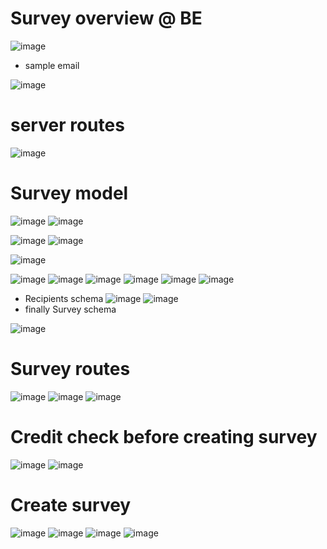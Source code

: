 # Survey overview @ BE
![image](https://user-images.githubusercontent.com/75510135/129676797-b3c9c3aa-cc09-4b55-b743-76de2736d300.png)
- sample email

![image](https://user-images.githubusercontent.com/75510135/129677332-1891f7fc-3456-484a-a9e2-aedc99c89b01.png)
# server routes
![image](https://user-images.githubusercontent.com/75510135/129677711-f448f122-6045-480a-b4b5-d81fadb7eaa4.png)

# Survey model
![image](https://user-images.githubusercontent.com/75510135/129680164-55abd046-0c75-4883-96d7-7a1488440c5f.png)
![image](https://user-images.githubusercontent.com/75510135/129681369-2e8c57c8-7565-4b90-868a-82a4626202ee.png)

![image](https://user-images.githubusercontent.com/75510135/129681503-75c5340f-bae6-46b2-b44d-bce6c3bbe4ab.png)
![image](https://user-images.githubusercontent.com/75510135/129681635-77695108-363f-4e71-af61-a9392eedda89.png)

![image](https://user-images.githubusercontent.com/75510135/129682010-f480c63d-7a1f-4d8f-b2bc-8109b8a61a46.png)

![image](https://user-images.githubusercontent.com/75510135/129682446-42081392-7b56-452f-86b8-becc4e9084a3.png)
![image](https://user-images.githubusercontent.com/75510135/129700446-a27356e7-8927-4764-85a7-fd2b2ef64955.png)
![image](https://user-images.githubusercontent.com/75510135/129700748-be6a4b4e-e718-4e11-b760-a0205c6c2eef.png)
![image](https://user-images.githubusercontent.com/75510135/129700873-2d709fbd-6f64-432f-8c60-5519396a793d.png)
![image](https://user-images.githubusercontent.com/75510135/129702865-5a61410f-db81-4d92-b03a-62fa5e9e48d4.png)
![image](https://user-images.githubusercontent.com/75510135/129702901-30bfb232-e701-4fcd-8d29-8774f920286a.png)
- Recipients schema
![image](https://user-images.githubusercontent.com/75510135/129705426-e030a6b0-4245-42c1-96d7-3c7812459a62.png)
![image](https://user-images.githubusercontent.com/75510135/129705583-3408cc40-382d-468b-abb8-968eecfdc178.png)
- finally Survey schema

![image](https://user-images.githubusercontent.com/75510135/129706950-d1fd2beb-e29c-4ea5-9e09-25e2f9f24728.png)

# Survey routes
![image](https://user-images.githubusercontent.com/75510135/129708524-291d4e39-f8ff-482b-a38a-44185d2baaf6.png)
![image](https://user-images.githubusercontent.com/75510135/129710069-0f15909d-d9f0-4369-9f81-a40fe51d6f30.png)
![image](https://user-images.githubusercontent.com/75510135/129710117-ce3acab3-9c38-4ba2-9ab6-c9d96c4fbd3d.png)
# Credit check before creating survey
![image](https://user-images.githubusercontent.com/75510135/129716552-42296db8-f474-4ceb-a2c4-de957fd53842.png)
![image](https://user-images.githubusercontent.com/75510135/129716697-1a032cf8-abb9-4381-b8f6-b91e945dbe49.png)

# Create survey
![image](https://user-images.githubusercontent.com/75510135/129717034-a07b7cb2-a95a-4d7a-8921-3ebff6317685.png)
![image](https://user-images.githubusercontent.com/75510135/129719546-ca633da4-224d-4a62-8eaa-bf4bb68b0382.png)
![image](https://user-images.githubusercontent.com/75510135/129719774-455b988b-c3d5-476a-a7ed-df2566953d42.png)
![image](https://user-images.githubusercontent.com/75510135/129719913-49618728-a6be-40bc-80e6-94e564bc15d0.png)


